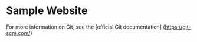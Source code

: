 # Sample Website

For more information on Git, see the
[official Git documentation] (https://git-scm.com/)
